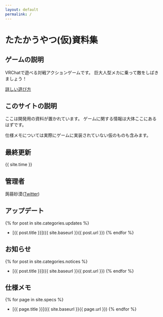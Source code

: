 ```yaml
---
layout: default
permalink: /
---
```


# たたかうやつ(仮)資料集
## ゲームの説明
VRChatで遊べる対戦アクションゲームです。
巨大人型メカに乗って敵をしばきましょう！

[詳しい遊び方](./howtoplay.md)

## このサイトの説明
ここは開発用の資料が置かれています。
ゲームに関する情報は大体ここにあるはずです。

仕様メモについては実際にゲームに実装されていない仮のものも含みます。

## 最終更新
{{ site.time }}

## 管理者
蒟蒻砂漠([Twitter](https://x.com/konjacdesert))

## アップデート
{% for post in site.categories.updates %}
* [{{ post.title }}]({{ site.baseurl }}{{ post.url }})
{% endfor %}

## お知らせ
{% for post in site.categories.notices %}
* [{{ post.title }}]({{ site.baseurl }}{{ post.url }})
{% endfor %}

## 仕様メモ
{% for page in site.specs %}
* [{{ page.title }}]({{ site.baseurl }}{{ page.url }})
{% endfor %}
